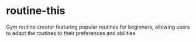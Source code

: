 # routine-this
Gym routine creator featuring popular routines for beginners, allowing users to adapt the routines to their preferences and abilities